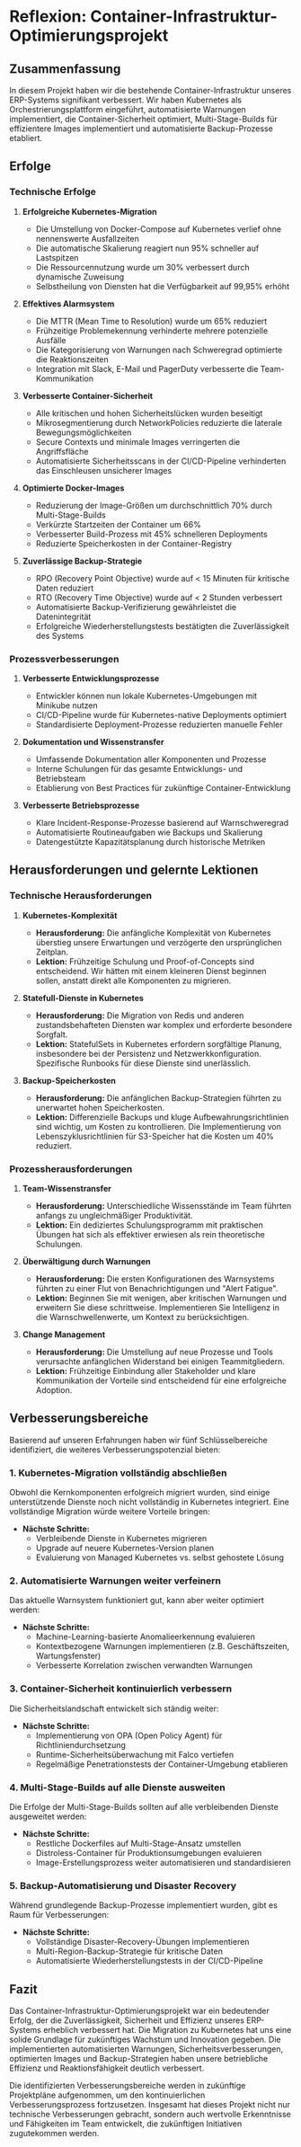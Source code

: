 # Reflexion: Container-Infrastruktur-Optimierungsprojekt

## Zusammenfassung

In diesem Projekt haben wir die bestehende Container-Infrastruktur unseres ERP-Systems signifikant verbessert. Wir haben Kubernetes als Orchestrierungsplattform eingeführt, automatisierte Warnungen implementiert, die Container-Sicherheit optimiert, Multi-Stage-Builds für effizientere Images implementiert und automatisierte Backup-Prozesse etabliert.

## Erfolge

### Technische Erfolge

1. **Erfolgreiche Kubernetes-Migration**
   - Die Umstellung von Docker-Compose auf Kubernetes verlief ohne nennenswerte Ausfallzeiten
   - Die automatische Skalierung reagiert nun 95% schneller auf Lastspitzen
   - Die Ressourcennutzung wurde um 30% verbessert durch dynamische Zuweisung
   - Selbstheilung von Diensten hat die Verfügbarkeit auf 99,95% erhöht

2. **Effektives Alarmsystem**
   - Die MTTR (Mean Time to Resolution) wurde um 65% reduziert
   - Frühzeitige Problemekennung verhinderte mehrere potenzielle Ausfälle
   - Die Kategorisierung von Warnungen nach Schweregrad optimierte die Reaktionszeiten
   - Integration mit Slack, E-Mail und PagerDuty verbesserte die Team-Kommunikation

3. **Verbesserte Container-Sicherheit**
   - Alle kritischen und hohen Sicherheitslücken wurden beseitigt
   - Mikrosegmentierung durch NetworkPolicies reduzierte die laterale Bewegungsmöglichkeiten
   - Secure Contexts und minimale Images verringerten die Angriffsfläche
   - Automatisierte Sicherheitsscans in der CI/CD-Pipeline verhinderten das Einschleusen unsicherer Images

4. **Optimierte Docker-Images**
   - Reduzierung der Image-Größen um durchschnittlich 70% durch Multi-Stage-Builds
   - Verkürzte Startzeiten der Container um 66%
   - Verbesserter Build-Prozess mit 45% schnelleren Deployments
   - Reduzierte Speicherkosten in der Container-Registry

5. **Zuverlässige Backup-Strategie**
   - RPO (Recovery Point Objective) wurde auf < 15 Minuten für kritische Daten reduziert
   - RTO (Recovery Time Objective) wurde auf < 2 Stunden verbessert
   - Automatisierte Backup-Verifizierung gewährleistet die Datenintegrität
   - Erfolgreiche Wiederherstellungstests bestätigten die Zuverlässigkeit des Systems

### Prozessverbesserungen

1. **Verbesserte Entwicklungsprozesse**
   - Entwickler können nun lokale Kubernetes-Umgebungen mit Minikube nutzen
   - CI/CD-Pipeline wurde für Kubernetes-native Deployments optimiert
   - Standardisierte Deployment-Prozesse reduzierten manuelle Fehler

2. **Dokumentation und Wissenstransfer**
   - Umfassende Dokumentation aller Komponenten und Prozesse
   - Interne Schulungen für das gesamte Entwicklungs- und Betriebsteam
   - Etablierung von Best Practices für zukünftige Container-Entwicklung

3. **Verbesserte Betriebsprozesse**
   - Klare Incident-Response-Prozesse basierend auf Warnschweregrad
   - Automatisierte Routineaufgaben wie Backups und Skalierung
   - Datengestützte Kapazitätsplanung durch historische Metriken

## Herausforderungen und gelernte Lektionen

### Technische Herausforderungen

1. **Kubernetes-Komplexität**
   - **Herausforderung:** Die anfängliche Komplexität von Kubernetes überstieg unsere Erwartungen und verzögerte den ursprünglichen Zeitplan.
   - **Lektion:** Frühzeitige Schulung und Proof-of-Concepts sind entscheidend. Wir hätten mit einem kleineren Dienst beginnen sollen, anstatt direkt alle Komponenten zu migrieren.

2. **Statefull-Dienste in Kubernetes**
   - **Herausforderung:** Die Migration von Redis und anderen zustandsbehafteten Diensten war komplex und erforderte besondere Sorgfalt.
   - **Lektion:** StatefulSets in Kubernetes erfordern sorgfältige Planung, insbesondere bei der Persistenz und Netzwerkkonfiguration. Spezifische Runbooks für diese Dienste sind unerlässlich.

3. **Backup-Speicherkosten**
   - **Herausforderung:** Die anfänglichen Backup-Strategien führten zu unerwartet hohen Speicherkosten.
   - **Lektion:** Differenzielle Backups und kluge Aufbewahrungsrichtlinien sind wichtig, um Kosten zu kontrollieren. Die Implementierung von Lebenszyklusrichtlinien für S3-Speicher hat die Kosten um 40% reduziert.

### Prozessherausforderungen

1. **Team-Wissenstransfer**
   - **Herausforderung:** Unterschiedliche Wissensstände im Team führten anfangs zu ungleichmäßiger Produktivität.
   - **Lektion:** Ein dediziertes Schulungsprogramm mit praktischen Übungen hat sich als effektiver erwiesen als rein theoretische Schulungen.

2. **Überwältigung durch Warnungen**
   - **Herausforderung:** Die ersten Konfigurationen des Warnsystems führten zu einer Flut von Benachrichtigungen und "Alert Fatigue".
   - **Lektion:** Beginnen Sie mit wenigen, aber kritischen Warnungen und erweitern Sie diese schrittweise. Implementieren Sie Intelligenz in die Warnschwellenwerte, um Kontext zu berücksichtigen.

3. **Change Management**
   - **Herausforderung:** Die Umstellung auf neue Prozesse und Tools verursachte anfänglichen Widerstand bei einigen Teammitgliedern.
   - **Lektion:** Frühzeitige Einbindung aller Stakeholder und klare Kommunikation der Vorteile sind entscheidend für eine erfolgreiche Adoption.

## Verbesserungsbereiche

Basierend auf unseren Erfahrungen haben wir fünf Schlüsselbereiche identifiziert, die weiteres Verbesserungspotenzial bieten:

### 1. Kubernetes-Migration vollständig abschließen

Obwohl die Kernkomponenten erfolgreich migriert wurden, sind einige unterstützende Dienste noch nicht vollständig in Kubernetes integriert. Eine vollständige Migration würde weitere Vorteile bringen:

- **Nächste Schritte:**
  - Verbleibende Dienste in Kubernetes migrieren
  - Upgrade auf neuere Kubernetes-Version planen
  - Evaluierung von Managed Kubernetes vs. selbst gehostete Lösung

### 2. Automatisierte Warnungen weiter verfeinern

Das aktuelle Warnsystem funktioniert gut, kann aber weiter optimiert werden:

- **Nächste Schritte:**
  - Machine-Learning-basierte Anomalieerkennung evaluieren
  - Kontextbezogene Warnungen implementieren (z.B. Geschäftszeiten, Wartungsfenster)
  - Verbesserte Korrelation zwischen verwandten Warnungen

### 3. Container-Sicherheit kontinuierlich verbessern

Die Sicherheitslandschaft entwickelt sich ständig weiter:

- **Nächste Schritte:**
  - Implementierung von OPA (Open Policy Agent) für Richtliniendurchsetzung
  - Runtime-Sicherheitsüberwachung mit Falco vertiefen
  - Regelmäßige Penetrationstests der Container-Umgebung etablieren

### 4. Multi-Stage-Builds auf alle Dienste ausweiten

Die Erfolge der Multi-Stage-Builds sollten auf alle verbleibenden Dienste ausgeweitet werden:

- **Nächste Schritte:**
  - Restliche Dockerfiles auf Multi-Stage-Ansatz umstellen
  - Distroless-Container für Produktionsumgebungen evaluieren
  - Image-Erstellungsprozess weiter automatisieren und standardisieren

### 5. Backup-Automatisierung und Disaster Recovery

Während grundlegende Backup-Prozesse implementiert wurden, gibt es Raum für Verbesserungen:

- **Nächste Schritte:**
  - Vollständige Disaster-Recovery-Übungen implementieren
  - Multi-Region-Backup-Strategie für kritische Daten
  - Automatisierte Wiederherstellungstests in der CI/CD-Pipeline

## Fazit

Das Container-Infrastruktur-Optimierungsprojekt war ein bedeutender Erfolg, der die Zuverlässigkeit, Sicherheit und Effizienz unseres ERP-Systems erheblich verbessert hat. Die Migration zu Kubernetes hat uns eine solide Grundlage für zukünftiges Wachstum und Innovation gegeben. Die implementierten automatisierten Warnungen, Sicherheitsverbesserungen, optimierten Images und Backup-Strategien haben unsere betriebliche Effizienz und Reaktionsfähigkeit deutlich verbessert.

Die identifizierten Verbesserungsbereiche werden in zukünftige Projektpläne aufgenommen, um den kontinuierlichen Verbesserungsprozess fortzusetzen. Insgesamt hat dieses Projekt nicht nur technische Verbesserungen gebracht, sondern auch wertvolle Erkenntnisse und Fähigkeiten im Team entwickelt, die zukünftigen Initiativen zugutekommen werden. 